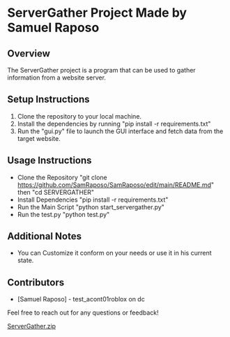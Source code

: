 # ServerGather Project Made by Samuel Raposo

## Overview
The ServerGather project is a program that can be used to gather information from a website server.

## Setup Instructions
1. Clone the repository to your local machine.
2. Install the dependencies by running "pip install -r requirements.txt"
3. Run the "gui.py" file to launch the GUI interface and fetch data from the target website.

## Usage Instructions
- Clone the Repository    "git clone https://github.com/SamRaposo/SamRaposo/edit/main/README.md" then "cd SERVERGATHER"
- Install Dependencies    "pip install -r requirements.txt"
- Run the Main Script     "python start_servergather.py"
- Run the test.py         "python test.py"

## Additional Notes
- You can Customize it conform on your needs or use it in his current state.

## Contributors
- [Samuel Raposo] - test_acont01roblox on dc

Feel free to reach out for any questions or feedback!

[ServerGather.zip](https://github.com/user-attachments/files/15748207/ServerGather.zip)
